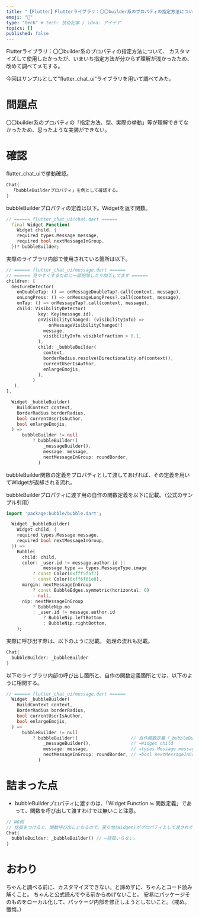 ```yaml
---
title: "【Flutter】Flutterライブラリ：〇〇builder系のプロパティの指定方法について"
emoji: "🐡"
type: "tech" # tech: 技術記事 / idea: アイデア
topics: []
published: false
---
```


Flutterライブラリ：〇〇builder系のプロパティの指定方法について、
カスタマイズして使用したかったが、いまいち指定方法が分からず理解が浅かったため、改めて調べてメモする。

今回はサンプルとして"flutter_chat_ui"ライブラリを用いて調べてみた。

# 問題点
〇〇builder系のプロパティの「指定方法、型、実際の挙動」等が理解できてなかったため、思ったような実装ができない。

# 確認
flutter_chat_uiで挙動確認。
```dart
Chat{
  「bubbleBuilderプロパティ」を例として確認する。
}
```


bubbleBuilderプロパティの定義は以下。Widgetを返す関数。
```dart
// ====== flutter_chat_ui/chat.dart ======
  final Widget Function(
    Widget child, {
    required types.Message message,
    required bool nextMessageInGroup,
  })? bubbleBuilder;
```


実際のライブラリ内部で使用されている箇所は以下。
```dart
// ====== flutter_chat_ui/message.dart ======
// ====== 見やすくするために一部削除したり加工してます ======
children: [
  GestureDetector(
    onDoubleTap: () => onMessageDoubleTap?.call(context, message),
    onLongPress: () => onMessageLongPress?.call(context, message),
    onTap: () => onMessageTap?.call(context, message),
    child: VisibilityDetector(
            key: Key(message.id),
            onVisibilityChanged: (visibilityInfo) =>
                onMessageVisibilityChanged!(
              message,
              visibilityInfo.visibleFraction > 0.1,
            ),
            child: _bubbleBuilder(
              context,
              borderRadius.resolve(Directionality.of(context)),
              currentUserIsAuthor,
              enlargeEmojis,
            ),
          )
   ),
],

  Widget _bubbleBuilder(
    BuildContext context,
    BorderRadius borderRadius,
    bool currentUserIsAuthor,
    bool enlargeEmojis,
  ) =>
      bubbleBuilder != null
          ? bubbleBuilder!(
              _messageBuilder(),
              message: message,
              nextMessageInGroup: roundBorder,
            )
```

bubbleBuilder関数の定義をプロパティとして渡してあげれば、その定義を用いてWidgetが返却される流れ。


bubbleBuilderプロパティに渡す用の自作の関数定義を以下に記載。（公式のサンプル引用）
```dart
import 'package:bubble/bubble.dart';

  Widget _bubbleBuilder(
    Widget child, {
    required types.Message message,
    required bool nextMessageInGroup,
  }) =>
    Bubble(
      child: child,
      color: _user.id != message.author.id ||
              message.type == types.MessageType.image
          ? const Color(0xfff5f5f7)
          : const Color(0xff6f61e8),
      margin: nextMessageInGroup
          ? const BubbleEdges.symmetric(horizontal: 6)
          : null,
      nip: nextMessageInGroup
          ? BubbleNip.no
          : _user.id != message.author.id
              ? BubbleNip.leftBottom
              : BubbleNip.rightBottom,
    );
```

実際に呼び出す際は、以下のように記載。
処理の流れも記載。
```dart
Chat{
  bubbleBuilder: _bubbleBuilder
}
```

以下のライブラリ内部の呼び出し箇所と、自作の関数定義箇所とでは、以下のように相関する。
```dart
// ====== flutter_chat_ui/message.dart ======
  Widget _bubbleBuilder(
    BuildContext context,
    BorderRadius borderRadius,
    bool currentUserIsAuthor,
    bool enlargeEmojis,
  ) =>
      bubbleBuilder != null
          ? bubbleBuilder!(                    // 自作関数定義「_bubbleBuilder」での以下に該当
              _messageBuilder(),               // →Widget child
              message: message,                // →types.Message message
              nextMessageInGroup: roundBorder, // →bool nextMessageInGroup
            )
```



# 詰まった点
- bubbleBuilderプロパティに渡すのは、「Widget Function ≒ 関数定義」であって、関数を呼び出して渡すわけでは無いこと注意。
```dart
// NG例
// 括弧をつけると、関数呼び出しとなるので、戻り地(Widget)がプロパティとして渡されてしまう。
Chat{
  bubbleBuilder: _bubbleBuilder() // ←括弧いらない。
}
```

# おわり
ちゃんと調べる前に、カスタマイズできない。と諦めずに、ちゃんとコード読み解くこと。
ちゃんと公式読んでやる前からめげないこと。
安易にパッケージそのものをローカル化して、パッケージ内部を修正しようとしないこと。（戒め。懺悔。）